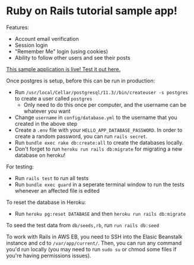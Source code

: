 
# Ruby on Rails tutorial sample app!

Features:
* Account email verification
* Session login
* "Remember Me" login (using cookies)
* Ability to follow other users and see their posts

[This sample application is live! Test it out here.](http://rails-sample-production.mnmsgae6r4.us-east-1.elasticbeanstalk.com)

Once postgres is setup, before this can be run in production:
* Run `/usr/local/Cellar/postgresql/11.3//bin/createuser -s postgres` to create a user called `postgres`
  * Only need to do this once per computer, and the username can be whatever you want
* Change `username` in `config/database.yml` to the username that you created in the above step
* Create a `.env` file with your `HELLO_APP_DATABASE_PASSWORD`. In order to create a random password, you can run `rails secret`.
* Run `bundle exec rake db:create:all` to create the databases locally.
* Don't forget to run `heroku run rails db:migrate` for migrating a new database on heroku!

For testing:
* Run `rails test` to run all tests
* Run `bundle exec guard` in a seperate terminal window to run the tests whenever an affected file is edited

To reset the database in Heroku:
* Run `heroku pg:reset DATABASE` and then `heroku run rails db:migrate`

To seed the test data from `db/seeds,rb`, run `run rails db:seed`

To work with Rails in AWS EB, you need to SSH into the Elasic Beanstalk instance and cd to `/var/app/current/`. Then, you can run any command you'd run locally (you may need to run `sudo su` or chmod some files if you're having permissions issues).
